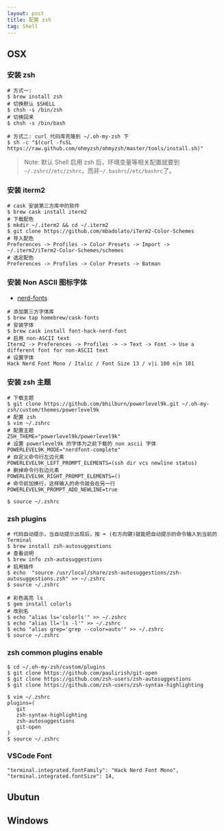 ```yaml
---
layout: post
title: 配置 zsh
tag: Shell
---
```


## OSX
### 安装 zsh
```shell
# 方式一:
$ brew install zsh 
# 切换默认 $SHELL
$ chsh -s /bin/zsh
# 切换回来
$ chsh -s /bin/bash

# 方式二: curl 代码库克隆到 ~/.oh-my-zsh 下
$ sh -c "$(curl -fsSL https://raw.github.com/ohmyzsh/ohmyzsh/master/tools/install.sh)"
```
> Note: 默认 Shell 启用 zsh 后，环境变量等相关配置就要到`~/.zshrc`/`/etc/zshrc`，而非`~/.bashrc`/`/etc/bashrc`了。

### 安装 iterm2
```shell
# cask 安装第三方库中的软件
$ brew cask install iterm2
# 下载配色
$ mkdir ~/.iterm2 && cd ~/.iterm2
$ git clone https://github.com/mbadolato/iTerm2-Color-Schemes
# 导入配色
Preferences -> Profiles -> Color Presets -> Import -> ~/.iterm2/iTerm2-Color-Schemes/schemes
# 选定配色
Preferences -> Profiles -> Color Presets -> Batman
```

### 安装 Non ASCII 图标字体
* [nerd-fonts](https://github.com/ryanoasis/nerd-fonts)

```shell
# 添加第三方字体库
$ brew tap homebrew/cask-fonts
# 安装字体
$ brew cask install font-hack-nerd-font
# 启用 non-ASCII text
Iterm2 -> Preferences -> Profiles -> -> Text -> Font -> Use a different font for non-ASCII text
# 设置字体
Hack Nerd Font Mono / Italic / Font Size 13 / v|i 100 n|n 101
```

### 安装 zsh 主题
```shell
# 下载主题
$ git clone https://github.com/bhilburn/powerlevel9k.git ~/.oh-my-zsh/custom/themes/powerlevel9k
# 配置 zsh 
$ vim ~/.zshrc
# 配置主题
ZSH_THEME="powerlevel9k/powerlevel9k"
# 设置 powerlevel9k 的字体为之前下载的 non ascii 字体
POWERLEVEL9K_MODE="nerdfont-complete"
# 自定义命令行左边元素
POWERLEVEL9K_LEFT_PROMPT_ELEMENTS=(ssh dir vcs newline status)
# 删掉命令行右边元素
POWERLEVEL9K_RIGHT_PROMPT_ELEMENTS=()
# 命令前加换行，这样输入的命令就会在另一行
POWERLEVEL9K_PROMPT_ADD_NEWLINE=true

$ source ~/.zshrc
```
### zsh plugins
```shell
# 代码自动提示，当自动提示出现后，按 ➡ (右方向键)就能把自动提示的命令输入到当前的 Terminal
$ brew install zsh-autosuggestions
# 查看说明
$ brew info zsh-autosuggestions
# 启用插件
$ echo  "source /usr/local/share/zsh-autosuggestions/zsh-autosuggestions.zsh" >> ~/.zshrc
$ source ~/.zshrc

# 彩色高亮 ls
$ gem install colorls
# 改别名
$ echo "alias ls='colorls'" >> ~/.zshrc
$ echo "alias ll='ls -l'" >> ~/.zshrc
$ echo "alias grep='grep --color=auto'" >> ~/.zshrc
$ source ~/.zshrc
```
### zsh common plugins enable
```shell
$ cd ~/.oh-my-zsh/custom/plugins
$ git clone https://github.com/paulirish/git-open
$ git clone https://github.com/zsh-users/zsh-autosuggestions
$ git clone https://github.com/zsh-users/zsh-syntax-highlighting

$ vim ~/.zshrc
plugins=(
   git
   zsh-syntax-highlighting
   zsh-autosuggestions
   git-open
)
$ source ~/.zshrc
```


### VSCode Font
```shell
"terminal.integrated.fontFamily": "Hack Nerd Font Mono",
"terminal.integrated.fontSize": 14,
```

## Ubutun

## Windows


